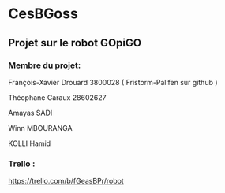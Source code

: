 # CesBGoss

## Projet sur le robot GOpiGO

### Membre du projet:
  François-Xavier Drouard 3800028 ( Fristorm-Palifen sur github )

  Théophane Caraux 28602627
  
  Amayas SADI

  Winn MBOURANGA
  
  KOLLI Hamid
  
  
### Trello :
https://trello.com/b/fGeasBPr/robot
